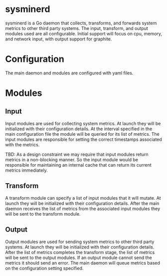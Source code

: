 sysminerd
=========

sysminerd is a Go daemon that collects, transforms, and forwards system metrics to other third party systems.  The input, transform, and output modules used are all configurable.  Initial support will focus on cpu, memory, and network input, with output support for graphite.

# Configuration

The main daemon and modules are configured with yaml files.  

# Modules

## Input

Input modules are used for collecting system metrics.  At launch they will be initialized with their configuration details.  At the interval specified in the main configuration file the module will be queried for its list of metrics.  The input modules are responsible for setting the correct timestamps associated with the metrics.

TBD: As a design constraint we may require that input modules return metrics in a non-blocking manner.  So the input module would be responsible for maintaining an internal cache that can return its current metrics immediately. 

## Transform

A transform module can specify a list of input modules that it will mutate.  At launch they will be initialized with their configuration details. After the main daemon receives the list of metrics from the associated input modules they will be sent to the transform module.

## Output

Output modules are used for sending system metrics to other third party systems.  At launch they will be initialized with their configuration details.  After the list of metrics completes the transform stage, the list of metrics will be sent to the output modules.  If an output module cannot send the metrics it should send an error.  The main daemon will queue metrics based on the configuration setting specified.


